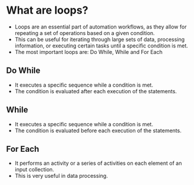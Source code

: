 # What are loops?

- Loops are an essential part of automation workflows, as they allow for repeating a set of operations based on a given condition.
- This can be useful for iterating through large sets of data, processing information, or executing certain tasks until a specific condition is met.
- The most important loops are: Do While, While and For Each

## Do While

- It executes a specific sequence while a condition is met. 
- The condition is evaluated after each execution of the statements. 

## While

- It executes a specific sequence while a condition is met. 
- The condition is evaluated before each execution of the statements.

## For Each

- It performs an activity or a series of activities on each element of an input collection.
- This is very useful in data processing. 


